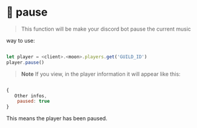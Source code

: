# 🗽 pause

> This function will be make your discord bot pause the current music

way to use:
```javascript

let player = <client>.<moon>.players.get('GUILD_ID')
player.pause()
```

> **Note**
>If you view, in the player information it will appear like this:
```javascript

{
   Other infos,
    paused: true
}
```

This means the player has been paused.
